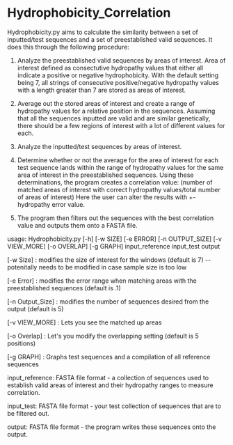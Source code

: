 # Hydrophobicity_Correlation

Hydrophobicity.py aims to calculate the similarity between a set of inputted/test sequences and a set of preestablished valid sequences. It does this through the following procedure:

1. Analyze the  preestablished valid sequences by areas of interest. Area of interest defined as consectutive hydropathy values that either all indicate a positive or negative hydrophobicity. With the default setting being 7, all strings of consecutive positive/negative hydropathy values with a length greater than 7 are stored as areas of interest.

2. Average out the stored areas of interest and create a range of hydropathy values for a relative position in the sequences. Assuming that all the sequences inputted are valid and are similar genetically, there should be a few regions of interest with a lot of different values for each.

3. Analyze the inputted/test sequences by areas of interest.

4. Determine whether or not the average for the area of interest for each test sequence lands within the range of hydropathy values for the same area of interest in the preestablished sequences. Using these determinations, the program creates a correlation value: (number of matched areas of interest with correct hydropathy values/total number of areas of interest)
Here the user can alter the results with +- hydropathy error value.

5. The program then filters out the sequences with the best correlation value and outputs them onto a FASTA file.

usage: Hydrophobicity.py [-h] [-w SIZE] [-e ERROR] [-n OUTPUT_SIZE]
                         [-v VIEW_MORE] [-o OVERLAP] [-g GRAPH]
                         input_reference input_test output

[-w Size] : modifies the size of interest for the windows (default is 7) -- potenitally needs to be modified in case sample size is too low

[-e Error] : modifies the error range when matching areas with the preestablished sequences (default is .1)

[-n Output_Size] : modifies the number of sequences desired from the output (default is 5)

[-v VIEW_MORE] : Lets you see the matched up areas

[-o Overlap] : Let's you modify the overlapping setting (default is 5 positions)

[-g GRAPH] : Graphs test sequences and a compilation of all reference sequences

input_reference: FASTA file format - a collection of sequences used to establish valid areas of interest and their hydropathy ranges to measure correlation.

input_test: FASTA file format - your test collection of sequences that are to be filtered out.

output: FASTA file format - the program writes these sequences onto the output.
